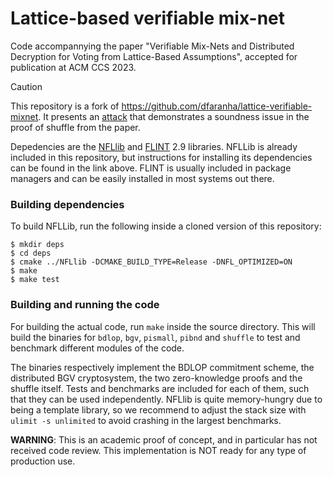# Lattice-based verifiable mix-net

Code accompannying the paper "Verifiable Mix-Nets and Distributed Decryption for Voting from Lattice-Based Assumptions", accepted for publication at ACM CCS 2023.

> [!CAUTION]
> This repository is a fork of https://github.com/dfaranha/lattice-verifiable-mixnet. It presents an [attack](src/attack.cpp) that demonstrates a soundness issue in the proof of shuffle from the paper.

Depedencies are the [NFLlib](https://github.com/quarkslab/NFLlib) and [FLINT](https://flintlib.org/doc/) 2.9 libraries.
NFLLib is already included in this repository, but instructions for installing its dependencies can be found in the link above.
FLINT is usually included in package managers and can be easily installed in most systems out there.

### Building dependencies

To build NFLLib, run the following inside a cloned version of this repository:

```
$ mkdir deps
$ cd deps
$ cmake ../NFLlib -DCMAKE_BUILD_TYPE=Release -DNFL_OPTIMIZED=ON
$ make
$ make test
```
### Building and running the code

For building the actual code, run `make` inside the source directory. This will build the binaries for `bdlop`, `bgv`, `pismall`, `pibnd` and `shuffle` to test and benchmark different modules of the code.

The binaries respectively implement the BDLOP commitment scheme, the distributed BGV cryptosystem, the two zero-knowledge proofs and the shuffle itself. Tests and benchmarks are included for each of them, such that they can be used independently. NFLlib is quite memory-hungry due to being a template library, so we recommend to adjust the stack size with `ulimit -s unlimited` to avoid crashing in the largest benchmarks.

__WARNING__: This is an academic proof of concept, and in particular has not received code review. This implementation is NOT ready for any type of production use.
